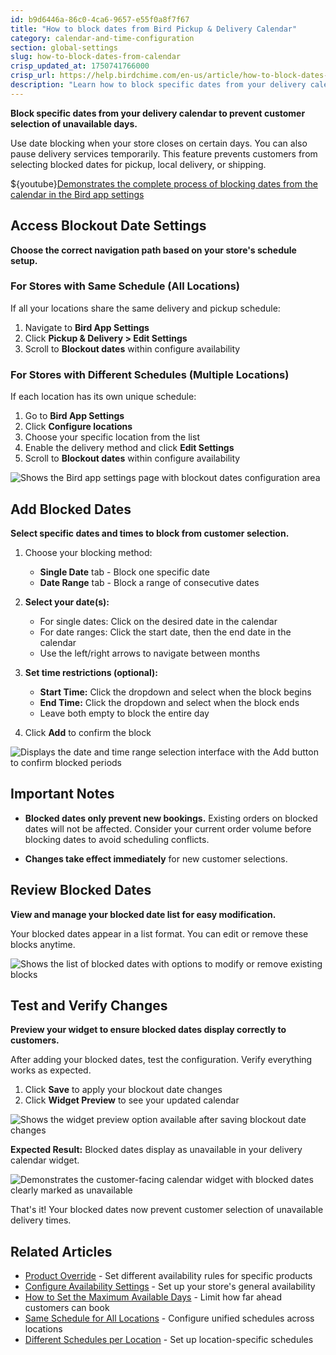 ```yaml
---
id: b9d6446a-86c0-4ca6-9657-e55f0a8f7f67
title: "How to block dates from Bird Pickup & Delivery Calendar"
category: calendar-and-time-configuration
section: global-settings
slug: how-to-block-dates-from-calendar
crisp_updated_at: 1750741766000
crisp_url: https://help.birdchime.com/en-us/article/how-to-block-dates-from-calendar-tllghq/
description: "Learn how to block specific dates from your delivery calendar to prevent customers from selecting unavailable days for pickup, local delivery, or shipping."
---
```


**Block specific dates from your delivery calendar to prevent customer selection of unavailable days.**

Use date blocking when your store closes on certain days. You can also pause delivery services temporarily. This feature prevents customers from selecting blocked dates for pickup, local delivery, or shipping.

${youtube}[Demonstrates the complete process of blocking dates from the calendar in the Bird app settings](q9Vo7u_PtNQ)

## Access Blockout Date Settings

**Choose the correct navigation path based on your store's schedule setup.**

### For Stores with Same Schedule (All Locations)

If all your locations share the same delivery and pickup schedule:

1. Navigate to **Bird App Settings**
2. Click **Pickup & Delivery > Edit Settings**
3. Scroll to **Blockout dates** within configure availability

### For Stores with Different Schedules (Multiple Locations)

If each location has its own unique schedule:

1. Go to **Bird App Settings**
2. Click **Configure locations**
3. Choose your specific location from the list
4. Enable the delivery method and click **Edit Settings**
5. Scroll to **Blockout dates** within configure availability

![Shows the Bird app settings page with blockout dates configuration area](https://storage.crisp.chat/users/helpdesk/website/ca826b447482b000/screenshot-2024-12-16-084923_lh2ixe.png)

## Add Blocked Dates

**Select specific dates and times to block from customer selection.**

1. Choose your blocking method:
   - **Single Date** tab - Block one specific date
   - **Date Range** tab - Block a range of consecutive dates

2. **Select your date(s):**
   - For single dates: Click on the desired date in the calendar
   - For date ranges: Click the start date, then the end date in the calendar
   - Use the left/right arrows to navigate between months

3. **Set time restrictions (optional):**
   - **Start Time:** Click the dropdown and select when the block begins
   - **End Time:** Click the dropdown and select when the block ends
   - Leave both empty to block the entire day

4. Click **Add** to confirm the block

![Displays the date and time range selection interface with the Add button to confirm blocked periods](https://storage.crisp.chat/users/helpdesk/website/ca826b447482b000/screenshot-2024-12-16-085019_1fslt1n.png)

## Important Notes

- **Blocked dates only prevent new bookings.** Existing orders on blocked dates will not be affected. Consider your current order volume before blocking dates to avoid scheduling conflicts.

- **Changes take effect immediately** for new customer selections.

## Review Blocked Dates

**View and manage your blocked date list for easy modification.**

Your blocked dates appear in a list format. You can edit or remove these blocks anytime.

![Shows the list of blocked dates with options to modify or remove existing blocks](https://storage.crisp.chat/users/helpdesk/website/ca826b447482b000/screenshot-2024-12-16-085155_4mlqjn.png)

## Test and Verify Changes

**Preview your widget to ensure blocked dates display correctly to customers.**

After adding your blocked dates, test the configuration. Verify everything works as expected.

1. Click **Save** to apply your blockout date changes
2. Click **Widget Preview** to see your updated calendar

![Shows the widget preview option available after saving blockout date changes](https://storage.crisp.chat/users/helpdesk/website/-/c/a/8/2/ca826b447482b000/screenshot-2025-06-04-at-11365_1foxsqn.png)

**Expected Result:** Blocked dates display as unavailable in your delivery calendar widget.

![Demonstrates the customer-facing calendar widget with blocked dates clearly marked as unavailable](https://storage.crisp.chat/users/helpdesk/website/ca826b447482b000/screenshot-2024-12-16-085639_yl8x2s.png)

That's it! Your blocked dates now prevent customer selection of unavailable delivery times.

## Related Articles

- [Product Override](https://help.birdchime.com/en-us/article/product-override-g2yfl9/) - Set different availability rules for specific products
- [Configure Availability Settings](https://help.birdchime.com/en-us/article/configure-availability-settings-199dozz/) - Set up your store's general availability
- [How to Set the Maximum Available Days](https://help.birdchime.com/en-us/article/how-to-set-the-maximum-available-days-1u2xflh/) - Limit how far ahead customers can book
- [Same Schedule for All Locations](https://help.birdchime.com/en-us/article/i-have-same-schedule-for-all-store-locations-13ukhrg/) - Configure unified schedules across locations
- [Different Schedules per Location](https://help.birdchime.com/en-us/article/i-have-different-schedule-for-different-store-locations-1f6j2p0/) - Set up location-specific schedules
